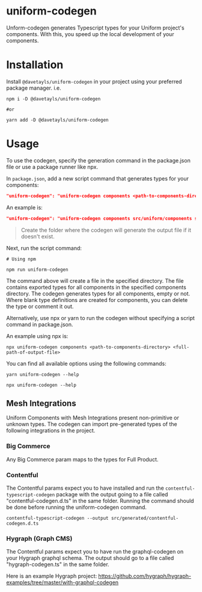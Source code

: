 # uniform-codegen
Unform-codegen generates Typescript types for your Uniform project's components. With this, you speed up the local development of your components.

# Installation

Install `@davetayls/uniform-codegen` in your project using your preferred package manager. i.e.

```shell
npm i -D @davetayls/uniform-codegen

#or

yarn add -D @davetayls/uniform-codegen
```

# Usage
To use the codegen, specify the generation command in the package.json file or use a package runner like npx.

In `package.json`, add a new script command that generates types for your components:

```json
"uniform-codegen": "uniform-codegen components <path-to-components-directory> <full-path-of-output-file>"
```

An example is:

```json
"uniform-codegen": "uniform-codegen components src/uniform/components src/generated/uniform-codegen-components.ts"
```

> Create the folder where the codegen will generate the output file if it doesn't exist.

Next, run the script command:

```shell
# Using npm

npm run uniform-codegen
```

The command above will create a file in the specified directory. The file contains exported types for all components in the specified components directory.
The codegen generates types for all components, empty or not. Where blank type definitions are created for components, you can delete the type or comment it out. 

Alternatively, use npx or yarn to run the codegen without specifying a script command in package.json.

An example using npx is:

```shell
npx uniform-codegen components <path-to-components-directory> <full-path-of-output-file>
```

You can find all available options using the following commands:

```shell
yarn uniform-codegen --help
```

```shell
npx uniform-codegen --help
```

## Mesh Integrations
Uniform Components with Mesh Integrations present non-primitive or unknown types. The codegen can import pre-generated types of the following integrations in the project.

### Big Commerce

Any Big Commerce param maps to the types for Full Product.

### Contentful

The Contentful params expect you to have installed and run the `contentful-typescript-codegen` package with the output going to a file called "contentful-codegen.d.ts" in the same folder. Running the command should be done before running the uniform-codegen command.

```shell
contentful-typescript-codegen --output src/generated/contentful-codegen.d.ts
```

### Hygraph (Graph CMS)

The Contentful params expect you to have run the graphql-codegen on your Hygraph graphql schema. The output should go to a file called "hygraph-codegen.ts" in the same folder.

Here is an example Hygraph project:
https://github.com/hygraph/hygraph-examples/tree/master/with-graphql-codegen
